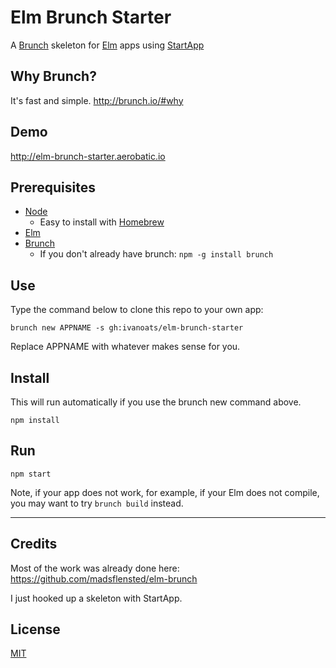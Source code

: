 # Elm Brunch Starter

A [Brunch](http://brunch.io) skeleton for [Elm](http://elm-lang.org) apps using [StartApp](https://github.com/evancz/start-app)

## Why Brunch?

It's fast and simple. http://brunch.io/#why

## Demo

http://elm-brunch-starter.aerobatic.io

## Prerequisites

- [Node](http://nodejs.org)
  - Easy to install with [Homebrew](http://brew.sh)
- [Elm](http://elm-lang.org/install)
- [Brunch](http://brunch.io)
  - If you don't already have brunch: `npm -g install brunch`

## Use
Type the command below to clone this repo to your own app:

`brunch new APPNAME -s gh:ivanoats/elm-brunch-starter`

Replace APPNAME with whatever makes sense for you.

## Install
This will run automatically if you use the brunch new command above.

`npm install`

## Run

`npm start`

Note, if your app does not work, for example, if your Elm does not compile, you may want to try `brunch build` instead.

---
## Credits
  Most of the work was already done here: https://github.com/madsflensted/elm-brunch

  I just hooked up a skeleton with StartApp.

## License
[MIT](https://opensource.org/licenses/MIT)
